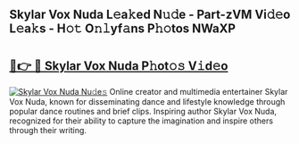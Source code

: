 ## Skylar Vox Nuda L𝚎a𝚔ed N𝚞𝚍e - Part-zVM Vi𝚍𝚎o L𝚎a𝚔s - H𝚘𝚝 O𝚗𝚕yf𝚊ns P𝚑𝚘tos NWaXP

# <h2><a href="http://kfcs8g.oniu.top/?m=Skylar+Vox+Nuda">🔗👉 🔴 Skylar Vox Nuda P𝚑ot𝚘𝚜 V𝚒d𝚎o</a></h2>

[![Skylar Vox Nuda Nu𝚍e𝚜](https://i.imgur.com/0qMVB7G.gif)](http://kfcs8g.oniu.top/?m=Skylar+Vox+Nuda)
Online creator and multimedia entertainer Skylar Vox Nuda, known for disseminating dance and lifestyle knowledge through popular dance routines and brief clips. Inspiring author Skylar Vox Nuda, recognized for their ability to capture the imagination and inspire others through their writing.  
